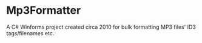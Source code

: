 # Mp3Formatter
A C# Winforms project created circa 2010 for bulk formatting MP3 files' ID3 tags/filenames etc.
